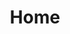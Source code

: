 ---
home: true
layout: BlogHome
title: Home
heroText: ADC
heroFullScreen: false
tagline: 互联网资源分享
footer: ADC
---